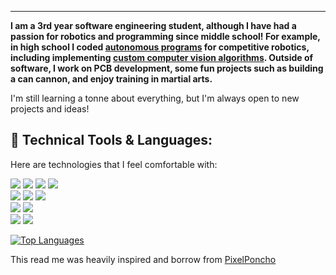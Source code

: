 <hr/>
<p><b>I am a 3rd year software engineering student, although I have had a passion for robotics and programming since middle school! For example, in high school I coded <a href="https://github.com/thesixtium/FTC_Stuff/tree/main/FTC%202019-2020%20Skystone%20Competitive%20Codes">autonomous programs</a> for competitive robotics, including implementing <a href="https://github.com/thesixtium/FTC_Stuff/blob/main/FTC%202019-2020%20Skystone%20Other%20Codes/VisionCodeCopyAndPaste.java">custom computer vision algorithms</a>. Outside of software, I work on PCB development, some fun projects such as building a can cannon, and enjoy training in martial arts.
</b></p>
<p>
  I'm still learning a tonne about everything, but I'm always open to new projects and ideas!   
</p>

<!-- <hr/> -->
<h2>🔧 Technical Tools & Languages:</h2>
<p>Here are technologies that I feel comfortable with:</p>

![](https://img.shields.io/badge/Code-C/C++-informational?style=flat&logo=cplusplus&logoColor=white&color=31C6B4)
![](https://img.shields.io/badge/Code-Java-informational?style=flat&logo=java&logoColor=white&color=31C6B4)
![](https://img.shields.io/badge/Code-Python-informational?style=flat&logo=python&logoColor=white&color=31C6B4)
![](https://img.shields.io/badge/Code-Cobol-informational?style=flat&logo=cobol&logoColor=white&color=31C6B4)
<br/>
![](https://img.shields.io/badge/Style-CSS-informational?style=flat&logo=css3&logoColor=white&color=EF476F)
![](https://img.shields.io/badge/Style-Sass-informational?style=flat&logo=Sass&logoColor=white&color=EF476F)
![](https://img.shields.io/badge/Style-Bootstrap-informational?style=flat&logo=Bootstrap&logoColor=white&color=EF476F)
<br/>
![](https://img.shields.io/badge/OS-Windows-informational?style=flat&logo=Windows&logoColor=white&color=FFD166)
![](https://img.shields.io/badge/OS-Ubuntu-informational?style=flat&logo=Ubuntu&logoColor=white&color=FFD166)
<br/>
![](https://img.shields.io/badge/Tools-Gimp-informational?style=flat&logo=Gimp&logoColor=white&color=C07EBC)
![](https://img.shields.io/badge/Tools-Git-informational?style=flat&logo=Git&logoColor=white&color=C07EBC)

[![Top Languages](https://github-readme-stats.vercel.app/api/top-langs/?username=thesixtium&show_icons=true&theme=vue-dark&layout=compact)](https://github.com/thesixtium/github-readme-stats)

<p>
  This read me was heavily inspired and borrow from <a href="https://github.com/PixelPoncho">PixelPoncho</a> 
</p>
